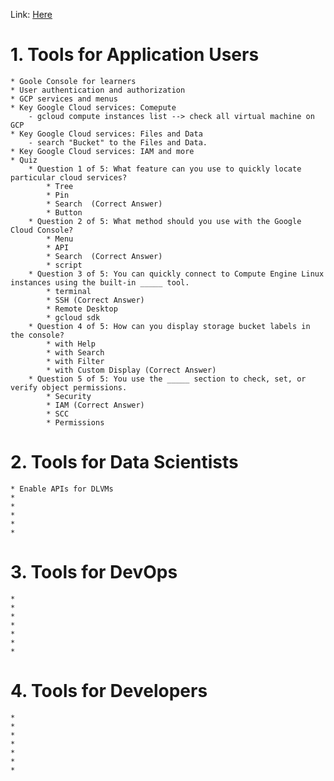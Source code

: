Link: [Here](https://www.linkedin.com/learning/learning-google-cloud-developer-and-devops-tools/state-of-google-cloud-tools?autoplay=true&contextUrn=urn%3Ali%3AlyndaLearningPath%3A57fbd40f3dd5594c8cb04601&resume=false&u=35519164)
# 1. Tools for Application Users
    * Goole Console for learners
    * User authentication and authorization
    * GCP services and menus
    * Key Google Cloud services: Comepute 
        - gcloud compute instances list --> check all virtual machine on GCP
    * Key Google Cloud services: Files and Data
        - search "Bucket" to the Files and Data. 
    * Key Google Cloud services: IAM and more
    * Quiz
        * Question 1 of 5: What feature can you use to quickly locate particular cloud services?
            * Tree
            * Pin
            * Search  (Correct Answer)
            * Button
        * Question 2 of 5: What method should you use with the Google Cloud Console?
            * Menu
            * API
            * Search  (Correct Answer)
            * script
        * Question 3 of 5: You can quickly connect to Compute Engine Linux instances using the built-in _____ tool.
            * terminal
            * SSH (Correct Answer)
            * Remote Desktop
            * gcloud sdk
        * Question 4 of 5: How can you display storage bucket labels in the console?
            * with Help
            * with Search
            * with Filter
            * with Custom Display (Correct Answer)
        * Question 5 of 5: You use the _____ section to check, set, or verify object permissions.
            * Security
            * IAM (Correct Answer)
            * SCC
            * Permissions
# 2. Tools for Data Scientists
    * Enable APIs for DLVMs
    *
    *
    *
    *
    *
# 3. Tools for DevOps
    *
    *
    *
    *
    *
    *
    *
# 4. Tools for Developers
    *
    *
    *
    *
    *
    *
    *
